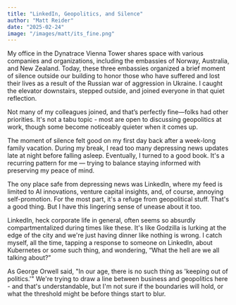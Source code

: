 ```yaml
---
title: "LinkedIn, Geopolitics, and Silence"
author: "Matt Reider"
date: "2025-02-24"
image: "/images/matt/its_fine.png"
---
```


My office in the Dynatrace Vienna Tower shares space with various companies and organizations, including the embassies of Norway, Australia, and New Zealand. Today, these three embassies organized a brief moment of silence outside our building to honor those who have suffered and lost their lives as a result of the Russian war of aggression in Ukraine. I caught the elevator downstairs, stepped outside, and joined everyone in that quiet reflection.

Not many of my colleagues joined, and that’s perfectly fine—folks had other priorities. It's not a tabu topic - most are open to discussing geopolitics at work, though some become noticeably quieter when it comes up.

The moment of silence felt good on my first day back after a week-long family vacation. During my break, I read too many depressing news updates late at night before falling asleep. Eventually, I turned to a good book. It's a recurring pattern for me — trying to balance staying informed with preserving my peace of mind.

The ony place safe from depressing news was LinkedIn, where my feed is limited to AI innovations, venture capital insights, and, of course, annoying self-promotion. For the most part, it's a refuge from geopolitical stuff. That's a good thing. But I have this lingering sense of unease about it too. 

LinkedIn, heck corporate life in general, often seems so absurdly compartmentalized during times like these. It's like Godzilla is lurking at the edge of the city and we're just having dinner like nothing is wrong. I catch myself, all the time, tapping a response to someone on LinkedIn, about Kubernetes or some such thing, and wondering, “What the hell are we all talking about?”

As George Orwell said, "In our age, there is no such thing as 'keeping out of politics.'" We're trying to draw a line between business and geopolitics here - and that's understandable, but I'm not sure if the boundaries will hold, or what the threshold might be before things start to blur.
